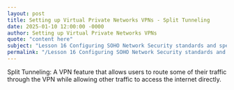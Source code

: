 ```yaml
---
layout: post
title: Setting up Virtual Private Networks VPNs - Split Tunneling
date: 2025-01-10 12:00:00 -0000
author: Setting up Virtual Private Networks VPNs
quote: "content here"
subject: "Lesson 16 Configuring SOHO Network Security standards and specifications"
permalink: "/Lesson 16 Configuring SOHO Network Security standards and specifications/Setting up Virtual Private Networks VPNs/Setting up Virtual Private Networks VPNs - Split Tunneling"
---
```


Split Tunneling: A VPN feature that allows users to route some of their traffic through the VPN while allowing other traffic to access the internet directly.

